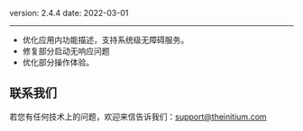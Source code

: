version: 2.4.4
date: 2022-03-01

---

- 优化应用内功能描述，支持系统级无障碍服务。
- 修复部分启动无响应问题
- 优化部分操作体验。

## 联系我们

若您有任何技术上的问题，欢迎来信告诉我们：[support@theinitium.com](mailto:support@theinitium.com)